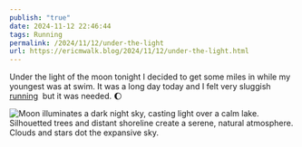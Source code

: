 ```yaml
---
publish: "true"
date: 2024-11-12 22:46:44
tags: Running
permalink: /2024/11/12/under-the-light
url: https://ericmwalk.blog/2024/11/12/under-the-light.html
---
```


Under the light of the moon tonight I decided to get some miles in while my youngest was at swim. It was a long day today and I felt very sluggish [running](https://strava.com/activities/12888359291)  but it was needed. 🌔

![Moon illuminates a dark night sky, casting light over a calm lake. Silhouetted trees and distant shoreline create a serene, natural atmosphere. Clouds and stars dot the expansive sky.](https://ericmwalk.blog/uploads/2024/img-0793.jpeg)